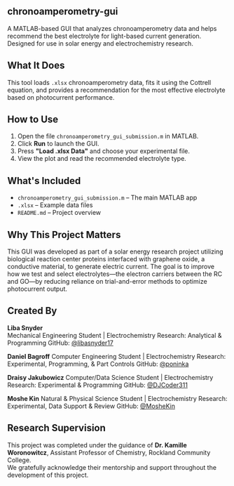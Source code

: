 ## chronoamperometry-gui

A MATLAB-based GUI that analyzes chronoamperometry data and helps recommend the best electrolyte for light-based current generation. Designed for use in solar energy and electrochemistry research.

## What It Does

This tool loads `.xlsx` chronoamperometry data, fits it using the Cottrell equation, and provides a recommendation for the most effective electrolyte based on photocurrent performance.

## How to Use

1. Open the file `chronoamperometry_gui_submission.m` in MATLAB.
2. Click **Run** to launch the GUI.
3. Press **"Load .xlsx Data"** and choose your experimental file.
4. View the plot and read the recommended electrolyte type.

## What's Included

- `chronoamperometry_gui_submission.m` – The main MATLAB app
- `.xlsx` – Example data files 
- `README.md` – Project overview 

## Why This Project Matters

This GUI was developed as part of a solar energy research project utilizing biological reaction center proteins interfaced with graphene oxide, a 
conductive material, to generate electric current. The goal is to improve how we test and select electrolytes—the electron carriers between the RC and 
GO—by reducing reliance on trial-and-error methods to optimize photocurrent output.

## Created By

**Liba Snyder**  
Mechanical Engineering Student |  Electrochemistry Research: Analytical & Programming 
GitHub: [@libasnyder17](https://github.com/libasnyder17)

**Daniel Bagroff** 
Computer Engineering Student | Electrochemistry Research: Experimental, Programming, & Part Controls 
GitHub: [@poninka](https://github.com/poninka)

**Draisy Jakubowicz**
Computer/Data Science Student | Electrochemistry Research: Experimental & Programming 
GitHub: [@DJCoder311](https://github.com/DJCoder311)


**Moshe Kin**
Natural & Physical Science Student | Electrochemistry Research: Experimental, Data Support & Review
GitHub: [@MosheKin](https://github.com/MosheKin)

## Research Supervision
This project was completed under the guidance of **Dr. Kamille Woronowitcz**, Assistant Professor of Chemistry, Rockland Community College.  
We gratefully acknowledge their mentorship and support throughout the development of this project.



